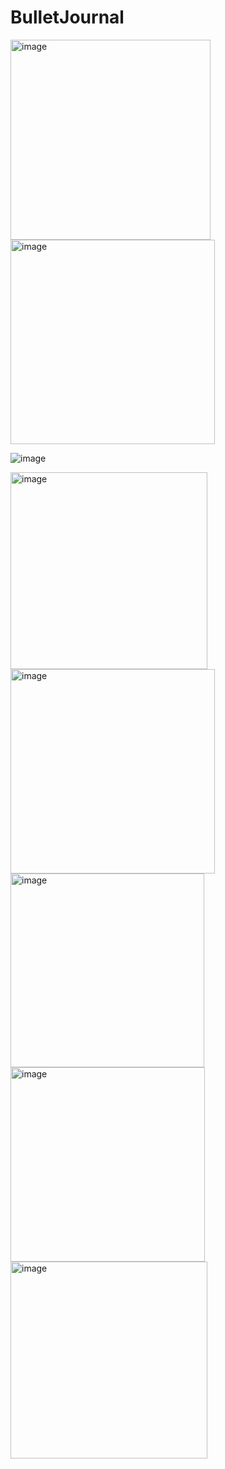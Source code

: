 # BulletJournal

<img width="320" alt="image" src="https://github.com/salonimodi/BulletJournal/assets/32274053/18034ed7-87c8-41a7-906e-2362ecd8ab58">

<img width="327" alt="image" src="https://github.com/salonimodi/BulletJournal/assets/32274053/31217c16-5912-45d3-82f5-905ff977d638">

![image](https://github.com/salonimodi/BulletJournal/assets/32274053/cf1b8d8f-fe1c-4670-831c-33ceb3ac9842)

<img width="315" alt="image" src="https://github.com/salonimodi/BulletJournal/assets/32274053/78b48f88-e881-4bfe-bd7d-30f0fd697ecf">

<img width="327" alt="image" src="https://github.com/salonimodi/BulletJournal/assets/32274053/c6bdbb60-b127-4786-acc1-498162e7802c">

<img width="310" alt="image" src="https://github.com/salonimodi/BulletJournal/assets/32274053/fa1c11f0-24f1-40e2-9b81-33c45bfa00b1">

<img width="311" alt="image" src="https://github.com/salonimodi/BulletJournal/assets/32274053/25a8354c-0346-4a25-860d-9a53074a4621">

<img width="315" alt="image" src="https://github.com/salonimodi/BulletJournal/assets/32274053/53495bfc-a8dd-4e41-9052-3f7ef2d459cb">







